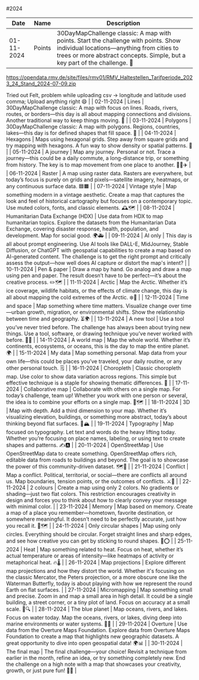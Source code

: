 #2024

| Date       | Name                  | Description                                                                                                                                                                                                                                                                           |
|------------|-----------------------|---------------------------------------------------------------------------------------------------------------------------------------------------------------------------------------------------------------------------------------------------------------------------------------|
| 01-11-2024 | Points                | 30DayMapChallenge classic: A map with points. Start the challenge with points. Show individual locations—anything from cities to trees or more abstract concepts. Simple, but a key part of the challenge. 📍

https://opendata.rmv.de/site/files/rmv01/RMV_Haltestellen_Tarifperiode_2023_24_Stand_2024-07-09.zip

Tried out Felt, problem while uploading csv -> longitude and latitude used comma; Upload anything right :smile:
                                    |
| 02-11-2024 | Lines                 | 30DayMapChallenge classic: A map with focus on lines. Roads, rivers, routes, or borders—this day is all about mapping connections and divisions. Another traditional way to keep things moving. 📏                                             |
| 03-11-2024 | Polygons              | 30DayMapChallenge classic: A map with polygons. Regions, countries, lakes—this day is for defined shapes that fill space. 🛑                                                                                                                     |
| 04-11-2024 | Hexagons              | Maps using hexagonal grids. Step away from square grids and try mapping with hexagons. A fun way to show density or spatial patterns. 🔷                                                                                                          |
| 05-11-2024 | A journey             | Map any journey. Personal or not. Trace a journey—this could be a daily commute, a long-distance trip, or something from history. The key is to map movement from one place to another. 🚶‍♂️✈️                                               |
| 06-11-2024 | Raster                | A map using raster data. Rasters are everywhere, but today’s focus is purely on grids and pixels—satellite imagery, heatmaps, or any continuous surface data. 🟦🟧                                                                             |
| 07-11-2024 | Vintage style         | Map something modern in a vintage aesthetic. Create a map that captures the look and feel of historical cartography but focuses on a contemporary topic. Use muted colors, fonts, and classic elements. 🕰️🗺️                                     |
| 08-11-2024 | Humanitarian Data Exchange (HDX) | Use data from HDX to map humanitarian topics. Explore the datasets from the Humanitarian Data Exchange, covering disaster response, health, population, and development. Map for social good. 🌍🚑                                     |
| 09-11-2024 | AI only               | This day is all about prompt engineering. Use AI tools like DALL-E, MidJourney, Stable Diffusion, or ChatGPT with geospatial capabilities to create a map based on AI-generated content. The challenge is to get the right prompt and critically assess the output—how well does AI capture or distort the map's intent? |
| 10-11-2024 | Pen & paper           | Draw a map by hand. Go analog and draw a map using pen and paper. The result doesn’t have to be perfect—it’s about the creative process. ✏️🗺️                                                                                                  |
| 11-11-2024 | Arctic                | Map the Arctic. Whether it’s ice coverage, wildlife habitats, or the effects of climate change, this day is all about mapping the cold extremes of the Arctic. ❄️🧊                                                                               |
| 12-11-2024 | Time and space        | Map something where time matters. Visualize change over time—urban growth, migration, or environmental shifts. Show the relationship between time and geography. ⏳🌍                                                                            |
| 13-11-2024 | A new tool            | Use a tool you’ve never tried before. The challenge has always been about trying new things. Use a tool, software, or drawing technique you’ve never worked with before. 🧪🔧                                                                    |
| 14-11-2024 | A world map           | Map the whole world. Whether it’s continents, ecosystems, or oceans, this is the day to map the entire planet. 🌍                                                                                                                               |
| 15-11-2024 | My data               | Map something personal. Map data from your own life—this could be places you’ve traveled, your daily routine, or any other personal touch. 🗒️                                                                                                   |
| 16-11-2024 | Choropleth            | Classic choropleth map. Use color to show data variation across regions. This simple but effective technique is a staple for showing thematic differences. 🎨                                                                                    |
| 17-11-2024 | Collaborative map     | Collaborate with others on a single map. For today’s challenge, team up! Whether you work with one person or several, the idea is to combine your efforts on a single map. 🤝🗺️                                                                 |
| 18-11-2024 | 3D                    | Map with depth. Add a third dimension to your map. Whether it’s visualizing elevation, buildings, or something more abstract, today’s about thinking beyond flat surfaces. 🎢🏔️                                                                |
| 19-11-2024 | Typography            | Map focused on typography. Let text and words do the heavy lifting today. Whether you’re focusing on place names, labeling, or using text to create shapes and patterns. ✍️🅰️                                                                    |
| 20-11-2024 | OpenStreetMap         | Use OpenStreetMap data to create something. OpenStreetMap offers rich, editable data from roads to buildings and beyond. The goal is to showcase the power of this community-driven dataset. 🗺️📍                                                |
| 21-11-2024 | Conflict              | Map a conflict. Political, territorial, or social—there are conflicts all around us. Map boundaries, tension points, or the outcomes of conflicts. ⚔️🛑                                                                                          |
| 22-11-2024 | 2 colours             | Create a map using only 2 colors. No gradients or shading—just two flat colors. This restriction encourages creativity in design and forces you to think about how to clearly convey your message with minimal color.                             |
| 23-11-2024 | Memory                | Map based on memory. Create a map of a place you remember—hometown, favorite destination, or somewhere meaningful. It doesn’t need to be perfectly accurate, just how you recall it. 💭🗺️                                                        |
| 24-11-2024 | Only circular shapes  | Map using only circles. Everything should be circular. Forget straight lines and sharp edges, and see how creative you can get by sticking to round shapes. 🔵⭕                                                                                    |
| 25-11-2024 | Heat                  | Map something related to heat. Focus on heat, whether it’s actual temperature or areas of intensity—like heatmaps of activity or metaphorical heat. 🔥🌡️                                                                                         |
| 26-11-2024 | Map projections       | Explore different map projections and how they distort the world. Whether it's focusing on the classic Mercator, the Peters projection, or a more obscure one like the Waterman Butterfly, today is about playing with how we represent the round Earth on flat surfaces.                   |
| 27-11-2024 | Micromapping          | Map something small and precise. Zoom in and map a small area in high detail. It could be a single building, a street corner, or a tiny plot of land. Focus on accuracy at a small scale. 🧐🔍                                                     |
| 28-11-2024 | The blue planet       | Map oceans, rivers, and lakes. Focus on water today. Map the oceans, rivers, or lakes, diving deep into marine environments or water systems. 🌊🐋                                                                                                  |
| 29-11-2024 | Overture              | Use data from the Overture Maps Foundation. Explore data from Overture Maps Foundation to create a map that highlights new geographic datasets. A great opportunity to dive into open geospatial data! 🌍📊                                      |
| 30-11-2024 | The final map         | The final challenge—your choice! Revisit a technique from earlier in the month, refine an idea, or try something completely new. End the challenge on a high note with a map that showcases your creativity, growth, or just pure fun! 🎉🌐        |